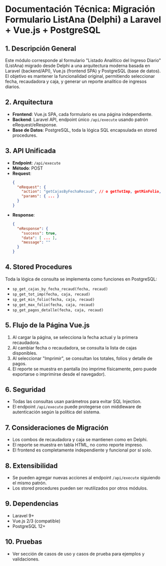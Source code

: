 # Documentación Técnica: Migración Formulario ListAna (Delphi) a Laravel + Vue.js + PostgreSQL

## 1. Descripción General
Este módulo corresponde al formulario "Listado Analítico del Ingreso Diario" (ListAna) migrado desde Delphi a una arquitectura moderna basada en Laravel (backend/API), Vue.js (frontend SPA) y PostgreSQL (base de datos). El objetivo es mantener la funcionalidad original, permitiendo seleccionar fecha, recaudadora y caja, y generar un reporte analítico de ingresos diarios.

## 2. Arquitectura
- **Frontend**: Vue.js SPA, cada formulario es una página independiente.
- **Backend**: Laravel API, endpoint único `/api/execute` usando patrón eRequest/eResponse.
- **Base de Datos**: PostgreSQL, toda la lógica SQL encapsulada en stored procedures.

## 3. API Unificada
- **Endpoint**: `/api/execute`
- **Método**: POST
- **Request**:
  ```json
  {
    "eRequest": {
      "action": "getCajasByFechaRecaud", // o getTotImp, getMinFolio, getMaxFolio, getPagosDetalle
      "params": { ... }
    }
  }
  ```
- **Response**:
  ```json
  {
    "eResponse": {
      "success": true,
      "data": [ ... ],
      "message": ""
    }
  }
  ```

## 4. Stored Procedures
Toda la lógica de consulta se implementa como funciones en PostgreSQL:
- `sp_get_cajas_by_fecha_recaud(fecha, recaud)`
- `sp_get_tot_imp(fecha, caja, recaud)`
- `sp_get_min_folio(fecha, caja, recaud)`
- `sp_get_max_folio(fecha, caja, recaud)`
- `sp_get_pagos_detalle(fecha, caja, recaud)`

## 5. Flujo de la Página Vue.js
1. Al cargar la página, se selecciona la fecha actual y la primera recaudadora.
2. Al cambiar fecha o recaudadora, se consulta la lista de cajas disponibles.
3. Al seleccionar "Imprimir", se consultan los totales, folios y detalle de pagos.
4. El reporte se muestra en pantalla (no imprime físicamente, pero puede exportarse o imprimirse desde el navegador).

## 6. Seguridad
- Todas las consultas usan parámetros para evitar SQL Injection.
- El endpoint `/api/execute` puede protegerse con middleware de autenticación según la política del sistema.

## 7. Consideraciones de Migración
- Los combos de recaudadora y caja se mantienen como en Delphi.
- El reporte se muestra en tabla HTML, no como reporte impreso.
- El frontend es completamente independiente y funcional por sí solo.

## 8. Extensibilidad
- Se pueden agregar nuevas acciones al endpoint `/api/execute` siguiendo el mismo patrón.
- Los stored procedures pueden ser reutilizados por otros módulos.

## 9. Dependencias
- Laravel 9+
- Vue.js 2/3 (compatible)
- PostgreSQL 12+

## 10. Pruebas
- Ver sección de casos de uso y casos de prueba para ejemplos y validaciones.

